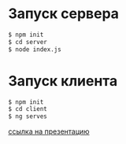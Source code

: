 # Запуск сервера

```sh
$ npm init
$ cd server 
$ node index.js
```

# Запуск клиента

```sh
$ npm init
$ cd client 
$ ng serves
```
[ссылка на презентацию](https://docs.google.com/presentation/d/1NRf5LhekkjhKre7jKLylsjXeXrtgDwo4-MYXXfyXYbs/edit?usp=sharing "пока в работе")
